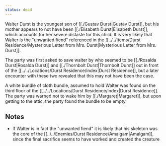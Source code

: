 ```yaml
---
status: dead
---
```


Walter Durst is the youngest son of [[./Gustav Durst|Gustav Durst]], but his mother appears to not have been [[./Elisabeth Durst|Elisabeth Durst]], which accounts for her severe distaste for this child. It is very likely that Walter is the "unwanted fiend" referenced in the [[../../Items/Durst Residence/Mysterious Letter from Mrs. Durst|Mysterious Letter from Mrs. Durst]].

The party was first asked to save walter by who seemed to be [[./Rosalda Durst|Rosalda Durst]] and [[./Thornbolt Durst|Thornbolt Durst]] out in front of the [[../../Locations/Durst Residence/index|Durst Residence]], but a later encounter with these two revealed that this may not have been the case.

A white bundle of cloth bundle, assumed to hold Walter was found on the third floor of the [[../../Locations/Durst Residence/index|Durst Residence]]. The party was warned not to wake him by [[./Margaret|Margaret]], but upon getting to the attic, the party found the bundle to be empty.

## Notes
- If Walter is in fact the "unwanted fiend" it is likely that his skeleton was the core of the [[../../Enemies/Durst Residence/Amalgam|Amalgam]], since the final sacrifice seems to have worked and created the creature